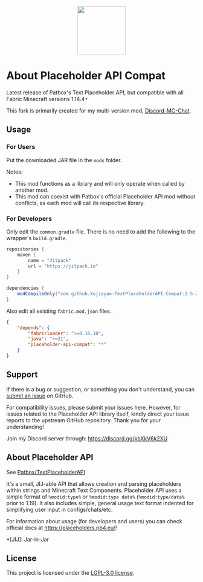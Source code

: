 <p align="center">
<img width=128 src="https://cdn.jsdelivr.net/gh/Xujiayao/TextPlaceholderAPI-Compat@master/icon.png">
</p>

# About Placeholder API Compat

Latest release of Patbox's Text Placeholder API, but compatible with all Fabric Minecraft versions 1.14.4+

This fork is primarily created for my multi-version mod, [Discord-MC-Chat](https://github.com/Xujiayao/Discord-MC-Chat).

## Usage

### For Users

Put the downloaded JAR file in the `mods` folder.

Notes:

- This mod functions as a library and will only operate when called by another mod.
- This mod can coexist with Patbox's official Placeholder API mod without conflicts, as each mod will call its respective library.

### For Developers

Only edit the `common.gradle` file. There is no need to add the following to the wrapper's `build.gradle`.

```groovy
repositories {
	maven {
		name = "Jitpack"
		url = "https://jitpack.io"
	}
}

dependencies {
	modCompileOnly("com.github.Xujiayao:TextPlaceholderAPI-Compat:2.5.2-compat.1")
}
```

Also edit all existing `fabric.mod.json` files.

```json
{
	"depends": {
		"fabricloader": ">=0.16.10",
		"java": ">=21",
		"placeholder-api-compat": "*"
	}
}
```

## Support

If there is a bug or suggestion, or something you don't understand, you can [submit an issue](https://github.com/Xujiayao/TextPlaceholderAPI-Compat/issues/new/choose) on GitHub.

For compatibility issues, please submit your issues here. However, for issues related to the Placeholder API library itself, kindly direct your issue reports to the upstream GitHub repository. Thank you for your understanding!

Join my Discord server through: https://discord.gg/kbXkV6k2XU

## About Placeholder API

See [Patbox/TextPlaceholderAPI](https://github.com/Patbox/TextPlaceholderAPI)

It's a small, JIJ-able API that allows creation and parsing placeholders within strings and Minecraft Text Components.
Placeholder API uses a simple format of `%modid:type%` or `%modid:type data%` (`%modid:type/data%` prior to 1.19).
It also includes simple, general usage text format indented for simplifying user input in configs/chats/etc.

For information about usage (for developers and users) you can check official docs at https://placeholders.pb4.eu/!

\*[JIJ]: Jar-in-Jar

## License

This project is licensed under the [LGPL-3.0 license](https://github.com/Xujiayao/TextPlaceholderAPI-Compat/blob/master/LICENSE).